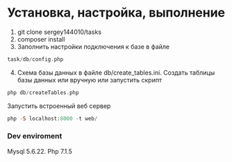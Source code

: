 # Установка, настройка, выполнение

1. git clone sergey144010/tasks
2. composer install
3. Заполнить настройки подключения к базе в файле
```php
task/db/config.php
```
4. Схема базы данных в файле db/create_tables.ini.
Создать таблицы базы данных или вручную или запустить скрипт
```php
php db/createTables.php
```
Запустить встроенный веб сервер
```php
php -S localhost:8000 -t web/
```
### Dev enviroment

Mysql 5.6.22. Php 7.1.5
